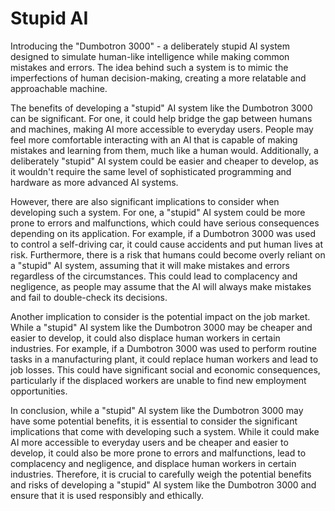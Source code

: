 # Stupid AI

Introducing the "Dumbotron 3000" - a deliberately stupid AI system designed to simulate human-like intelligence while making common mistakes and errors. The idea behind such a system is to mimic the imperfections of human decision-making, creating a more relatable and approachable machine.

The benefits of developing a "stupid" AI system like the Dumbotron 3000 can be significant. For one, it could help bridge the gap between humans and machines, making AI more accessible to everyday users. People may feel more comfortable interacting with an AI that is capable of making mistakes and learning from them, much like a human would. Additionally, a deliberately "stupid" AI system could be easier and cheaper to develop, as it wouldn't require the same level of sophisticated programming and hardware as more advanced AI systems.

However, there are also significant implications to consider when developing such a system. For one, a "stupid" AI system could be more prone to errors and malfunctions, which could have serious consequences depending on its application. For example, if a Dumbotron 3000 was used to control a self-driving car, it could cause accidents and put human lives at risk. Furthermore, there is a risk that humans could become overly reliant on a "stupid" AI system, assuming that it will make mistakes and errors regardless of the circumstances. This could lead to complacency and negligence, as people may assume that the AI will always make mistakes and fail to double-check its decisions.

Another implication to consider is the potential impact on the job market. While a "stupid" AI system like the Dumbotron 3000 may be cheaper and easier to develop, it could also displace human workers in certain industries. For example, if a Dumbotron 3000 was used to perform routine tasks in a manufacturing plant, it could replace human workers and lead to job losses. This could have significant social and economic consequences, particularly if the displaced workers are unable to find new employment opportunities.

In conclusion, while a "stupid" AI system like the Dumbotron 3000 may have some potential benefits, it is essential to consider the significant implications that come with developing such a system. While it could make AI more accessible to everyday users and be cheaper and easier to develop, it could also be more prone to errors and malfunctions, lead to complacency and negligence, and displace human workers in certain industries. Therefore, it is crucial to carefully weigh the potential benefits and risks of developing a "stupid" AI system like the Dumbotron 3000 and ensure that it is used responsibly and ethically.
